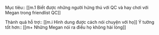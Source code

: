 Mục tiêu:: [[m.1 Biết được những người hứng thú với QC và hay chơi với Megan trong friendlist QC]] 

Thành quả hỗ trợ:: [[m.i Hình dung được cách nói chuyện với họ]]
Ý tưởng tốt hơn:: [[m+ Những Megan nói ra điều họ không hài lòng]]

